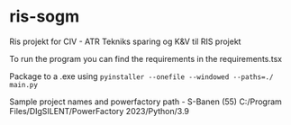# ris-sogm
Ris projekt for CIV - ATR Tekniks sparing og K&amp;V til RIS projekt

To run the program you can find the requirements in the requirements.tsx

Package to a .exe using `pyinstaller --onefile --windowed --paths=./ main.py`

Sample project names and powerfactory path -
S-Banen (55)
C:/Program Files/DIgSILENT/PowerFactory 2023/Python/3.9
